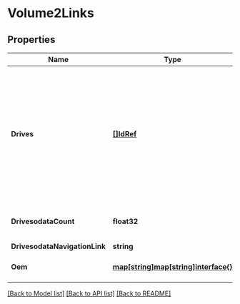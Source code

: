 # Volume2Links

## Properties
Name | Type | Description | Notes
------------ | ------------- | ------------- | -------------
**Drives** | [**[]IdRef**](idRef.md) | An array of references to the drives which contain this volume. This will reference Drives that either wholly or only partly contain this volume. | [optional] 
**DrivesodataCount** | **float32** | The number of items in a collection. | [optional] 
**DrivesodataNavigationLink** | **string** |  | [optional] 
**Oem** | [**map[string]map[string]interface{}**](map[string]interface{}.md) | Oem extension object. | [optional] 

[[Back to Model list]](../README.md#documentation-for-models) [[Back to API list]](../README.md#documentation-for-api-endpoints) [[Back to README]](../README.md)


